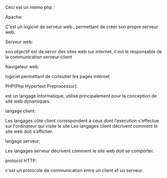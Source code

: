 Ceci est un memo php :


Apache:

C'est un logiciel de serveur web , permettant de créér son propre serveur web.

Serveur web:

son objectif est de servir des sites web sur internet, il est le responsable de la communication serveur-client

Navigateur web:

logiciel permettant de consulter les pages internet

PHP(Php Hypertext Preprocessor):

est un langage informatique, utilisé principalement pour la conception de site web dynamiques.

langage client:

Les langages côté client correspondent à ceux dont l'exécution s'effectue sur l'ordinateur qui visite le site
Les langages client décrivent comment le site web doit s’afficher.

langage serveur:

Les langages serveur décrivent comment le site web doit se comporter.

protocol HTTP:

c'est un protocole de communication entre un client et un serveur.

